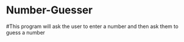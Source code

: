 # Number-Guesser
#This program will ask the user to enter a number and then ask them to guess a number
